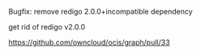 Bugfix: remove redigo 2.0.0+incompatible dependency

get rid of redigo v2.0.0

https://github.com/owncloud/ocis/graph/pull/33

